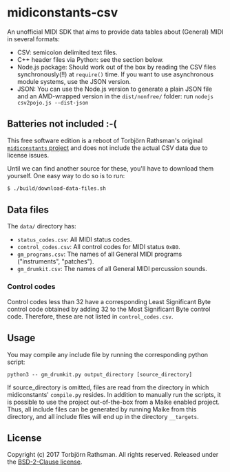 ﻿
midiconstants-csv
=================

An unofficial MIDI SDK that aims to provide data tables about (General) MIDI
in several formats:
  * CSV: semicolon delimited text files.
  * C++ header files via Python: see the section below.
  * Node.js package: Should work out of the box by reading the CSV files
    synchronously(!!) at `require()` time.
    If you want to use asynchronous module systems, use the JSON version.
  * JSON: You can use the Node.js version to generate a plain JSON file
    and an AMD-wrapped version in the `dist/nonfree/` folder:
    run `nodejs csv2pojo.js --dist-json`


Batteries not included :-(
--------------------------

This free software edition is a reboot of Torbjörn Rathsman's original
[`midiconstants` project](https://github.com/milasudril/midiconstants/)
and does not include the actual CSV data due to license issues.

Until we can find another source for these, you'll have to download
them yourself. One easy way to do so is to run:

```bash
$ ./build/download-data-files.sh
```

Data files
----------

The `data/` directory has:
  * `status_codes.csv`: All MIDI status codes.
  * `control_codes.csv`: All control codes for MIDI status `0xB0`.
  * `gm_programs.csv`: The names of all General MIDI programs
    ("instruments", "patches").
  * `gm_drumkit.csv`: The names of all General MIDI percussion sounds.


### Control codes
Control codes less than 32 have a corresponding Least Significant Byte control
code obtained by adding 32 to the Most Significant Byte control code.
Therefore, these are not listed in `control_codes.csv`.


## Usage
You may compile any include file by running the corresponding python script:

    python3 -- gm_drumkit.py output_directory [source_directory]

If source_directory is omitted, files are read from the directory in which
midiconstants' `compile.py` resides.
In addition to manually run the scripts, it is possible to use the project
out-of-the-box from a Maike enabled project. Thus, all include files can be
generated by running Maike from this directory, and all include files will end
up in the directory `__targets`.



License
-------

Copyright (c) 2017 Torbjörn Rathsman.
All rights reserved. Released under the [BSD-2-Clause license](LICENSE.txt).

